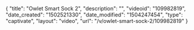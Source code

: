 {
    "title": "Owlet Smart Sock 2",
    "description": "",
    "videoid": "109982819",
    "date_created": "1502521330",
    "date_modified": "1504247454",
    "type": "captivate",
    "layout": "video",
    "url": "\/v\/owlet-smart-sock-2\/109982819"
}
